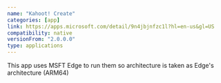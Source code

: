 ```yaml
---
name: "Kahoot! Create"
categories: [app]
link: https://apps.microsoft.com/detail/9n4jbjnfzc1l?hl=en-us&gl=US
compatibility: native
versionFrom: "2.0.0.0"
type: applications
---
```


This app uses MSFT Edge to run them so architecture is taken as Edge's architecture (ARM64)